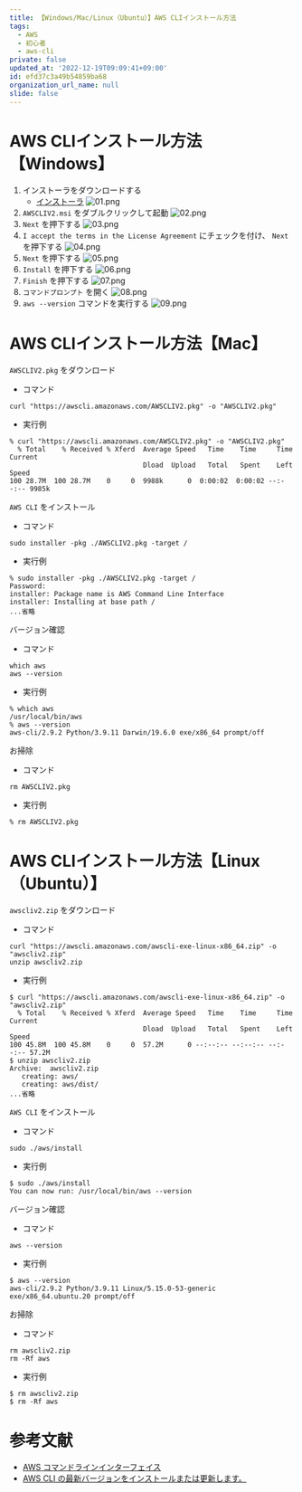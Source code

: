 ```yaml
---
title: 【Windows/Mac/Linux（Ubuntu）】AWS CLIインストール方法
tags:
  - AWS
  - 初心者
  - aws-cli
private: false
updated_at: '2022-12-19T09:09:41+09:00'
id: efd37c3a49b54859ba68
organization_url_name: null
slide: false
---
```

# AWS CLIインストール方法【Windows】
1. インストーラをダウンロードする
   - [インストーラ](https://aws.amazon.com/jp/cli/)
![01.png](https://qiita-image-store.s3.ap-northeast-1.amazonaws.com/0/449867/8006bc1b-a3ec-e9f8-4427-45c27a7a4698.png)
2. `AWSCLIV2.msi` をダブルクリックして起動
![02.png](https://qiita-image-store.s3.ap-northeast-1.amazonaws.com/0/449867/ce2d0795-3084-09ab-9d1a-44c5e84733e6.png)
3. `Next` を押下する
![03.png](https://qiita-image-store.s3.ap-northeast-1.amazonaws.com/0/449867/a49a5f99-7ba1-d020-f2ef-da478aa3c236.png)
4. `I accept the terms in the License Agreement` にチェックを付け、 `Next` を押下する
![04.png](https://qiita-image-store.s3.ap-northeast-1.amazonaws.com/0/449867/3dd3a41d-9897-4a25-3feb-208ac00eb189.png)
5. `Next` を押下する
![05.png](https://qiita-image-store.s3.ap-northeast-1.amazonaws.com/0/449867/6fab6ef8-31e9-9ca8-8053-fab85fe75fae.png)
6. `Install` を押下する
![06.png](https://qiita-image-store.s3.ap-northeast-1.amazonaws.com/0/449867/1b1ce726-7812-2563-a47c-70c6f1f8b2ef.png)
7. `Finish` を押下する
![07.png](https://qiita-image-store.s3.ap-northeast-1.amazonaws.com/0/449867/29b55f5d-92dc-6de6-beb6-472fe3c5c0c9.png)
8. `コマンドプロンプト` を開く
![08.png](https://qiita-image-store.s3.ap-northeast-1.amazonaws.com/0/449867/a5068dd0-8997-4309-53ec-b057f4241a8d.png)
9. `aws --version` コマンドを実行する
![09.png](https://qiita-image-store.s3.ap-northeast-1.amazonaws.com/0/449867/70b847fc-52c4-1d87-dcdd-6446add34d4e.png)

# AWS CLIインストール方法【Mac】
`AWSCLIV2.pkg` をダウンロード
- コマンド
```
curl "https://awscli.amazonaws.com/AWSCLIV2.pkg" -o "AWSCLIV2.pkg"
```
- 実行例
```
% curl "https://awscli.amazonaws.com/AWSCLIV2.pkg" -o "AWSCLIV2.pkg"
  % Total    % Received % Xferd  Average Speed   Time    Time     Time  Current
                                 Dload  Upload   Total   Spent    Left  Speed
100 28.7M  100 28.7M    0     0  9988k      0  0:00:02  0:00:02 --:--:-- 9985k
```

`AWS CLI` をインストール
- コマンド
```
sudo installer -pkg ./AWSCLIV2.pkg -target /
```
- 実行例
```
% sudo installer -pkg ./AWSCLIV2.pkg -target /
Password:
installer: Package name is AWS Command Line Interface
installer: Installing at base path /
...省略
```

バージョン確認
- コマンド
```
which aws
aws --version
```
- 実行例
```
% which aws
/usr/local/bin/aws
% aws --version
aws-cli/2.9.2 Python/3.9.11 Darwin/19.6.0 exe/x86_64 prompt/off
```

お掃除
- コマンド
```
rm AWSCLIV2.pkg
```
- 実行例
```
% rm AWSCLIV2.pkg
```

# AWS CLIインストール方法【Linux（Ubuntu）】
`awscliv2.zip` をダウンロード
- コマンド
```
curl "https://awscli.amazonaws.com/awscli-exe-linux-x86_64.zip" -o "awscliv2.zip"
unzip awscliv2.zip
```
- 実行例
```
$ curl "https://awscli.amazonaws.com/awscli-exe-linux-x86_64.zip" -o "awscliv2.zip"
  % Total    % Received % Xferd  Average Speed   Time    Time     Time  Current
                                 Dload  Upload   Total   Spent    Left  Speed
100 45.8M  100 45.8M    0     0  57.2M      0 --:--:-- --:--:-- --:--:-- 57.2M
$ unzip awscliv2.zip
Archive:  awscliv2.zip
   creating: aws/
   creating: aws/dist/
...省略
```

`AWS CLI` をインストール
- コマンド
```
sudo ./aws/install
```
- 実行例
```
$ sudo ./aws/install
You can now run: /usr/local/bin/aws --version
```

バージョン確認
- コマンド
```
aws --version
```
- 実行例
```
$ aws --version
aws-cli/2.9.2 Python/3.9.11 Linux/5.15.0-53-generic exe/x86_64.ubuntu.20 prompt/off
```

お掃除
- コマンド
```
rm awscliv2.zip
rm -Rf aws
```
- 実行例
```
$ rm awscliv2.zip
$ rm -Rf aws
```

# 参考文献
- [AWS コマンドラインインターフェイス](https://aws.amazon.com/jp/cli/)
- [AWS CLI の最新バージョンをインストールまたは更新します。](https://docs.aws.amazon.com/ja_jp/cli/latest/userguide/getting-started-install.html)
